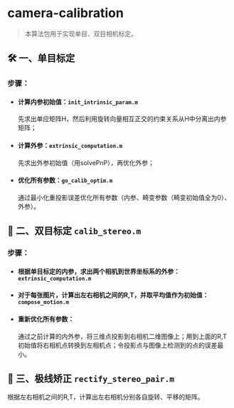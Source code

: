 # camera-calibration
>本算法包用于实现单目、双目相机标定。



🛠️ 一、单目标定
---
### 步骤： 

- #### 计算内参初始值：```init_intrinsic_param.m```

   先求出单应矩阵H，然后利用旋转向量相互正交的约束关系从H中分离出内参矩阵；


- #### 计算外参：```extrinsic_computation.m``` 
    
    先求出外参初始值（用solvePnP），再优化外参；

- #### 优化所有参数：```go_calib_optim.m``` 

    通过最小化重投影误差优化所有参数（内参、畸变参数（畸变初始值全为0）、外参）。



👾 二、双目标定     ```calib_stereo.m```
---

### 步骤： 

- #### 根据单目标定的内参，求出两个相机到世界坐标系的外参：```extrinsic_computation.m```


- #### 对于每张图片，计算出左右相机之间的R,T，并取平均值作为初始值：```compose_motion.m``` 
    

- #### 重新优化所有参数： 

  通过之前计算的内外参，将三维点投影到右相机二维图像上；用到上面的R,T初始值将右相机点转换到左相机点；令投影点与图像上检测到的点的误差最小。

    


🎲 三、极线矫正     ```rectify_stereo_pair.m```
---

根据左右相机之间的R,T，计算出左右相机分别各自旋转、平移的矩阵。




